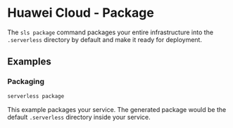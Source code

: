 # Huawei Cloud - Package

The `sls package` command packages your entire infrastructure into the `.serverless` directory by default and make it ready for deployment.

## Examples

### Packaging

```bash
serverless package
```

This example packages your service. The generated package would be the default `.serverless` directory inside your service.
